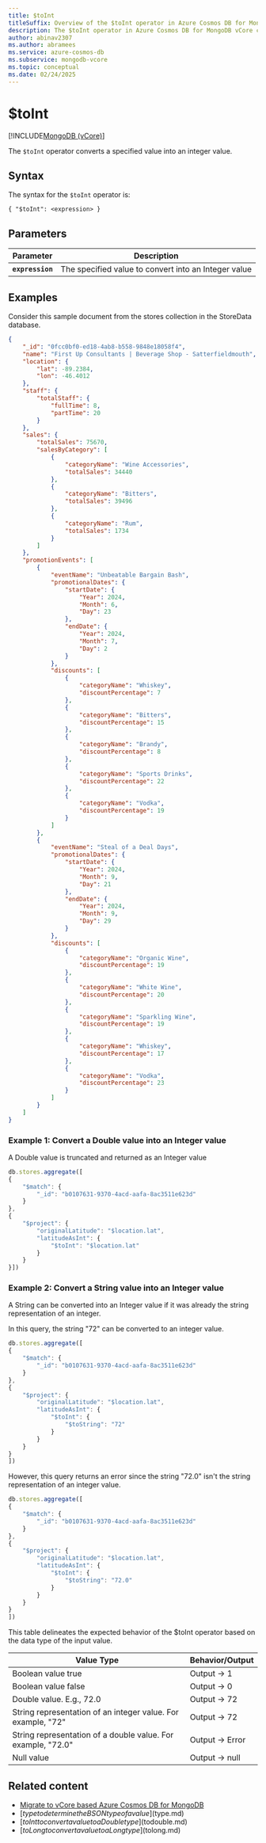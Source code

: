 ```yaml
---
title: $toInt
titleSuffix: Overview of the $toInt operator in Azure Cosmos DB for MongoDB vCore
description: The $toInt operator in Azure Cosmos DB for MongoDB vCore converts an expression into an Integer
author: abinav2307
ms.author: abramees
ms.service: azure-cosmos-db
ms.subservice: mongodb-vcore
ms.topic: conceptual
ms.date: 02/24/2025
---
```


# $toInt 

[!INCLUDE[MongoDB (vCore)](~/reusable-content/ce-skilling/azure/includes/cosmos-db/includes/appliesto-mongodb-vcore.md)]

The `$toInt` operator converts a specified value into an integer value.

## Syntax

The syntax for the `$toInt` operator is:

```mongodb
{ "$toInt": <expression> }
```

## Parameters

| Parameter | Description |
| --- | --- |
| **`expression`** | The specified value to convert into an Integer value|

## Examples

Consider this sample document from the stores collection in the StoreData database.

```json
{
    "_id": "0fcc0bf0-ed18-4ab8-b558-9848e18058f4",
    "name": "First Up Consultants | Beverage Shop - Satterfieldmouth",
    "location": {
        "lat": -89.2384,
        "lon": -46.4012
    },
    "staff": {
        "totalStaff": {
            "fullTime": 8,
            "partTime": 20
        }
    },
    "sales": {
        "totalSales": 75670,
        "salesByCategory": [
            {
                "categoryName": "Wine Accessories",
                "totalSales": 34440
            },
            {
                "categoryName": "Bitters",
                "totalSales": 39496
            },
            {
                "categoryName": "Rum",
                "totalSales": 1734
            }
        ]
    },
    "promotionEvents": [
        {
            "eventName": "Unbeatable Bargain Bash",
            "promotionalDates": {
                "startDate": {
                    "Year": 2024,
                    "Month": 6,
                    "Day": 23
                },
                "endDate": {
                    "Year": 2024,
                    "Month": 7,
                    "Day": 2
                }
            },
            "discounts": [
                {
                    "categoryName": "Whiskey",
                    "discountPercentage": 7
                },
                {
                    "categoryName": "Bitters",
                    "discountPercentage": 15
                },
                {
                    "categoryName": "Brandy",
                    "discountPercentage": 8
                },
                {
                    "categoryName": "Sports Drinks",
                    "discountPercentage": 22
                },
                {
                    "categoryName": "Vodka",
                    "discountPercentage": 19
                }
            ]
        },
        {
            "eventName": "Steal of a Deal Days",
            "promotionalDates": {
                "startDate": {
                    "Year": 2024,
                    "Month": 9,
                    "Day": 21
                },
                "endDate": {
                    "Year": 2024,
                    "Month": 9,
                    "Day": 29
                }
            },
            "discounts": [
                {
                    "categoryName": "Organic Wine",
                    "discountPercentage": 19
                },
                {
                    "categoryName": "White Wine",
                    "discountPercentage": 20
                },
                {
                    "categoryName": "Sparkling Wine",
                    "discountPercentage": 19
                },
                {
                    "categoryName": "Whiskey",
                    "discountPercentage": 17
                },
                {
                    "categoryName": "Vodka",
                    "discountPercentage": 23
                }
            ]
        }
    ]
}
```

### Example 1: Convert a Double value into an Integer value
A Double value is truncated and returned as an Integer value

```javascript
db.stores.aggregate([
{
    "$match": {
        "_id": "b0107631-9370-4acd-aafa-8ac3511e623d"
    }
},
{
    "$project": {
        "originalLatitude": "$location.lat",
        "latitudeAsInt": {
            "$toInt": "$location.lat"
        }
    }
}])
```

### Example 2: Convert a String value into an Integer value

A String can be converted into an Integer value if it was already the string representation of an integer.

In this query, the string "72" can be converted to an integer value.

```javascript
db.stores.aggregate([
{
    "$match": {
        "_id": "b0107631-9370-4acd-aafa-8ac3511e623d"
    }
},
{
    "$project": {
        "originalLatitude": "$location.lat",
        "latitudeAsInt": {
            "$toInt": {
                "$toString": "72"
            }
        }
    }
}
])
```
However, this query returns an error since the string "72.0" isn't the string representation of an integer value.

```javascript
db.stores.aggregate([
{
    "$match": {
        "_id": "b0107631-9370-4acd-aafa-8ac3511e623d"
    }
},
{
    "$project": {
        "originalLatitude": "$location.lat",
        "latitudeAsInt": {
            "$toInt": {
                "$toString": "72.0"
            }
        }
    }
}
])
```

This table delineates the expected behavior of the $toInt operator based on the data type of the input value.

| **Value Type**                                               | **Behavior/Output** |
|--------------------------------------------------------------|---------------------|
| Boolean value true                                           | Output -> 1         |
| Boolean value false                                          | Output -> 0         |
| Double value. E.g., 72.0                                     | Output -> 72        |
| String representation of an integer value. For example, "72" | Output -> 72        |
| String representation of a double value. For example, "72.0" | Output -> Error     |
| Null value                                                   | Output -> null      |

## Related content

- [Migrate to vCore based Azure Cosmos DB for MongoDB](https://aka.ms/migrate-to-azure-cosmosdb-for-mongodb-vcore)
- [$type to determine the BSON type of a value]($type.md)
- [$toInt to convert a value to a Double type]($todouble.md)
- [$toLong to convert a value to a Long type]($tolong.md)
